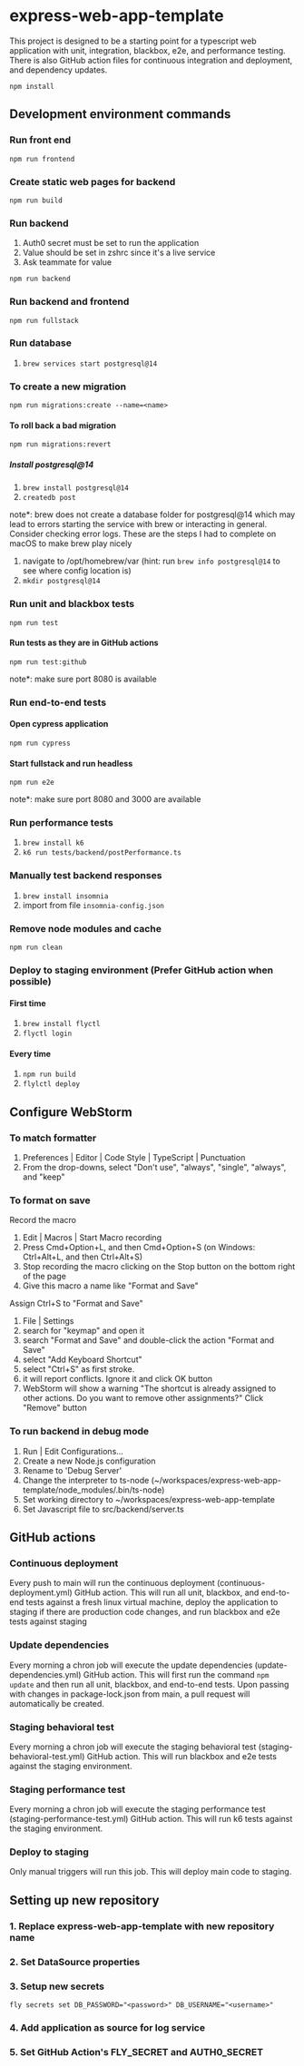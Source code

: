 # express-web-app-template

This project is designed to be a starting point for a typescript web application with unit, integration, blackbox, e2e,
and performance testing. There is also GitHub action files for continuous integration and deployment, and dependency
updates.

```npm install```

## Development environment commands

### Run front end

``` npm run frontend ```

### Create static web pages for backend

```npm run build```

### Run backend

1. Auth0 secret must be set to run the application
2. Value should be set in zshrc since it's a live service
3. Ask teammate for value

```npm run backend```

### Run backend and frontend

```npm run fullstack```

### Run database

1. ```brew services start postgresql@14```

### To create a new migration

```npm run migrations:create --name=<name>```

#### To roll back a bad migration

```npm run migrations:revert```

##### Install postgresql@14

1. ```brew install postgresql@14```
2. ```createdb post```

note*:
brew does not create a database folder for postgresql@14
which may lead to errors starting the service with brew
or interacting in general. Consider checking error logs.
These are the steps I had to complete on macOS to make brew play nicely

1. navigate to /opt/homebrew/var (hint: run ```brew info postgresql@14``` to see where config location is)
2. ``mkdir postgresql@14``

### Run unit and blackbox tests

```npm run test```

#### Run tests as they are in GitHub actions

```npm run test:github```

note*: make sure port 8080 is available

### Run end-to-end tests

#### Open cypress application

```npm run cypress```

#### Start fullstack and run headless

```npm run e2e```

note*: make sure port 8080 and 3000 are available

### Run performance tests

1. ```brew install k6```
2. ```k6 run tests/backend/postPerformance.ts```

### Manually test backend responses

1. ```brew install insomnia```
2. import from file ```insomnia-config.json```

### Remove node modules and cache

```npm run clean```

### Deploy to staging environment (Prefer GitHub action when possible)

#### First time

1. ```brew install flyctl```
2. ```flyctl login```

#### Every time

1. ```npm run build```
2. ```flylctl deploy```

## Configure WebStorm

### To match formatter

1. Preferences | Editor | Code Style | TypeScript | Punctuation
2. From the drop-downs, select "Don't use", "always", "single", "always", and "keep"

### To format on save

Record the macro

1. Edit | Macros | Start Macro recording
2. Press Cmd+Option+L, and then Cmd+Option+S (on Windows: Ctrl+Alt+L, and then Ctrl+Alt+S)
3. Stop recording the macro clicking on the Stop button on the bottom right of the page
4. Give this macro a name like "Format and Save"

Assign Ctrl+S to "Format and Save"

1. File | Settings
2. search for "keymap" and open it
3. search "Format and Save" and double-click the action "Format and Save"
4. select "Add Keyboard Shortcut"
5. select "Ctrl+S" as first stroke.
6. it will report conflicts. Ignore it and click OK button
7. WebStorm will show a warning "The shortcut is already assigned to other actions. Do you want to remove other
   assignments?" Click "Remove" button

### To run backend in debug mode

1. Run | Edit Configurations...
2. Create a new Node.js configuration
3. Rename to 'Debug Server'
4. Change the interpreter to ts-node (~/workspaces/express-web-app-template/node_modules/.bin/ts-node)
5. Set working directory to ~/workspaces/express-web-app-template
6. Set Javascript file to src/backend/server.ts

## GitHub actions

### Continuous deployment

Every push to main will run the continuous deployment (continuous-deployment.yml) GitHub action. This will run all unit,
blackbox, and
end-to-end tests against a fresh linux virtual machine, deploy the application to staging if there are production code
changes,
and run blackbox and e2e tests against staging

### Update dependencies

Every morning a chron job will execute the update dependencies (update-dependencies.yml) GitHub action. This will first
run the command ```npm update``` and then run all unit, blackbox, and end-to-end tests. Upon passing with changes in
package-lock.json from main, a pull request will automatically be created.

### Staging behavioral test

Every morning a chron job will execute the staging behavioral test (staging-behavioral-test.yml) GitHub action. This
will
run blackbox and e2e tests against the staging environment.

### Staging performance test

Every morning a chron job will execute the staging performance test (staging-performance-test.yml) GitHub action. This
will
run k6 tests against the staging environment.

### Deploy to staging

Only manual triggers will run this job. This will deploy main code to staging.

## Setting up new repository

### 1. Replace express-web-app-template with new repository name

### 2. Set DataSource properties

### 3. Setup new secrets

```fly secrets set DB_PASSWORD="<password>" DB_USERNAME="<username>"```

### 4. Add application as source for log service

### 5. Set GitHub Action's FLY_SECRET and AUTH0_SECRET
